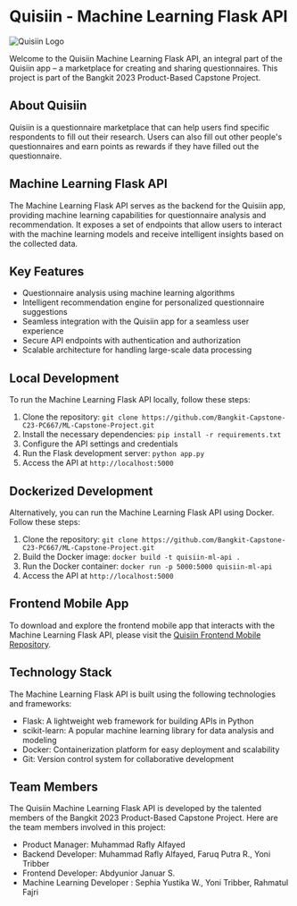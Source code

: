 # Quisiin - Machine Learning Flask API

![Quisiin Logo](https://storage.googleapis.com/bangkit-capstone-c23-pc667-user-bucket/other/QUISIIN_C23-PC667.gslides.png)

Welcome to the Quisiin Machine Learning Flask API, an integral part of the Quisiin app – a marketplace for creating and sharing questionnaires. This project is part of the Bangkit 2023 Product-Based Capstone Project.

## About Quisiin

Quisiin is a questionnaire marketplace that can help users find specific respondents to fill out their research. Users can also fill out other people's questionnaires and earn points as rewards if they have filled out the questionnaire.

## Machine Learning Flask API

The Machine Learning Flask API serves as the backend for the Quisiin app, providing machine learning capabilities for questionnaire analysis and recommendation. It exposes a set of endpoints that allow users to interact with the machine learning models and receive intelligent insights based on the collected data.

## Key Features

- Questionnaire analysis using machine learning algorithms
- Intelligent recommendation engine for personalized questionnaire suggestions
- Seamless integration with the Quisiin app for a seamless user experience
- Secure API endpoints with authentication and authorization
- Scalable architecture for handling large-scale data processing

## Local Development

To run the Machine Learning Flask API locally, follow these steps:

1. Clone the repository: `git clone https://github.com/Bangkit-Capstone-C23-PC667/ML-Capstone-Project.git`
2. Install the necessary dependencies: `pip install -r requirements.txt`
3. Configure the API settings and credentials
4. Run the Flask development server: `python app.py`
5. Access the API at `http://localhost:5000`



## Dockerized Development

Alternatively, you can run the Machine Learning Flask API using Docker. Follow these steps:

1. Clone the repository: `git clone https://github.com/Bangkit-Capstone-C23-PC667/ML-Capstone-Project.git`
2. Build the Docker image: `docker build -t quisiin-ml-api .`
3. Run the Docker container: `docker run -p 5000:5000 quisiin-ml-api`
4. Access the API at `http://localhost:5000`



## Frontend Mobile App

To download and explore the frontend mobile app that interacts with the Machine Learning Flask API, please visit the [Quisiin Frontend Mobile Repository](https://github.com/Bangkit-Capstone-C23-PC667/FE-Capstone-Project).

## Technology Stack

The Machine Learning Flask API is built using the following technologies and frameworks:

- Flask: A lightweight web framework for building APIs in Python
- scikit-learn: A popular machine learning library for data analysis and modeling
- Docker: Containerization platform for easy deployment and scalability
- Git: Version control system for collaborative development

## Team Members

The Quisiin Machine Learning Flask API is developed by the talented members of the Bangkit 2023 Product-Based Capstone Project. Here are the team members involved in this project:

- Product Manager: Muhammad Rafly Alfayed 
- Backend Developer: Muhammad Rafly Alfayed, Faruq Putra R., Yoni Tribber
- Frontend Developer: Abdyunior Januar S.
- Machine Learning Developer : Sephia Yustika W., Yoni Tribber, Rahmatul Fajri


